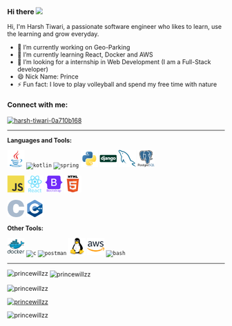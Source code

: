 ### Hi there <img src="https://raw.githubusercontent.com/MartinHeinz/MartinHeinz/master/wave.gif" width="30px">

<!-- **princewillzz/princewillzz** is a ✨ _special_ ✨ repository because its `README.md` (this file) appears on your GitHub profile. -->

Hi, I'm Harsh Tiwari, a passionate software engineer who likes to learn, use the learning and grow everyday.

-   🔭 I’m currently working on Geo-Parking
-   🌱 I’m currently learning React, Docker and AWS
-   👯 I’m looking for a internship in Web Development (I am a Full-Stack developer)
    <!-- - 👯 I’m looking to collaborate on ... -->
    <!-- - 🤔 I’m looking for help with ... -->
    <!-- - 💬 Ask me about ... -->
    <!-- - 📫 How to reach me: ... -->
-   😄 Nick Name: Prince
-   ⚡ Fun fact: I love to play volleyball and spend my free time with nature

<h3 align="left">Connect with me:</h3>
<p align="left">
<a href="https://linkedin.com/in/harsh-tiwari-0a710b168" target="blank"><img align="center" src="https://cdn.jsdelivr.net/npm/simple-icons@3.0.1/icons/linkedin.svg" alt="harsh-tiwari-0a710b168" height="30" width="40" /></a>
</p>

<hr/>


**Languages and Tools:**

<code><img src="https://raw.githubusercontent.com/devicons/devicon/master/icons/java/java-original.svg" alt="c" width="40" height="40"/></code>
<code><img src="https://www.vectorlogo.zone/logos/kotlinlang/kotlinlang-icon.svg" alt="kotlin" width="40" height="40"/></code>
<code><img src="https://www.vectorlogo.zone/logos/springio/springio-icon.svg" alt="spring" width="40" height="40"/></code>
<code><img src="https://raw.githubusercontent.com/devicons/devicon/master/icons/python/python-original.svg" alt="c" width="40" height="40"/></code>
<code><img src="https://raw.githubusercontent.com/devicons/devicon/master/icons/django/django-original.svg" alt="c" width="40" height="40"/></code>
<code><img src="https://raw.githubusercontent.com/devicons/devicon/master/icons/mysql/mysql-original.svg" alt="c" width="40" height="40"/></code>
<code><img src="https://raw.githubusercontent.com/devicons/devicon/master/icons/postgresql/postgresql-original-wordmark.svg" alt="c" width="40" height="40"/></code>

<code><img src="https://raw.githubusercontent.com/devicons/devicon/master/icons/javascript/javascript-original.svg" alt="c" width="40" height="40"/></code>
<code><img src="https://raw.githubusercontent.com/devicons/devicon/master/icons/react/react-original-wordmark.svg" alt="c" width="40" height="40"/></code>
<code><img src="https://raw.githubusercontent.com/devicons/devicon/master/icons/bootstrap/bootstrap-plain-wordmark.svg" alt="bootstrap" width="40" height="40"/></code>
<code><img src="https://raw.githubusercontent.com/devicons/devicon/master/icons/html5/html5-original-wordmark.svg" alt="html5" width="40" height="40"/></code>

<code><img src="https://raw.githubusercontent.com/devicons/devicon/master/icons/c/c-original.svg" alt="c" width="40" height="40"/></code>
<code><img src="https://raw.githubusercontent.com/devicons/devicon/master/icons/cplusplus/cplusplus-original.svg" alt="c" width="40" height="40"/></code>

**Other Tools:**

<code><img src="https://raw.githubusercontent.com/devicons/devicon/master/icons/docker/docker-original-wordmark.svg" alt="c" width="40" height="40"/></code>
<code><img src="https://www.vectorlogo.zone/logos/git-scm/git-scm-icon.svg" alt="c" width="40" height="40"/></code>
<code><img src="https://www.vectorlogo.zone/logos/getpostman/getpostman-icon.svg" alt="postman" width="40" height="40"/></code>
<code><img src="https://raw.githubusercontent.com/devicons/devicon/master/icons/linux/linux-original.svg" alt="c" width="40" height="40"/></code>
<code><img src="https://raw.githubusercontent.com/devicons/devicon/master/icons/amazonwebservices/amazonwebservices-original-wordmark.svg" alt="aws" width="40" height="40"/></code>
<code><img src="https://www.vectorlogo.zone/logos/gnu_bash/gnu_bash-icon.svg" alt="bash" width="40" height="40"/></code>

<hr/>

<p><img align="left" src="https://github-readme-stats.vercel.app/api/top-langs?username=princewillzz&show_icons=true&locale=en&layout=compact" alt="princewillzz" /></p>

<p>&nbsp;<img align="center" src="https://github-readme-stats.vercel.app/api?username=princewillzz&show_icons=true&locale=en" alt="princewillzz" /></p>

<p><img align="center" src="https://github-readme-streak-stats.herokuapp.com/?user=princewillzz&" alt="princewillzz" /></p>


<p align="left"> <a href="https://github.com/ryo-ma/github-profile-trophy"><img src="https://github-profile-trophy.vercel.app/?username=princewillzz" alt="princewillzz" /></a> </p>


<p align="left"> <img src="https://komarev.com/ghpvc/?username=princewillzz&label=Profile%20views&color=0e75b6&style=flat" alt="princewillzz" /> </p>


